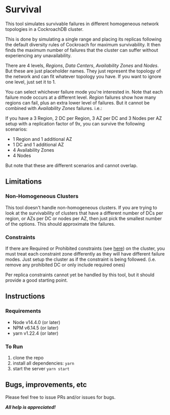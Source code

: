 # Survival

This tool simulates survivable failures in different homogeneous network topologies in a
CockroachDB cluster.

This is done by simulating a single range and placing its replicas following the default diversity
rules of Cockroach for maximum survivability. It then finds  the maximum number of failures that
the cluster can suffer without experiencing any unavailability.

There are 4 levels, _Regions_, _Data Centers_, _Availability Zones_ and _Nodes_. But these are just
placeholder names.  They just represent the topology of the network and can fit whatever topology
you have.  If you want to ignore one level, just set it to 1.

You can select whichever failure mode you're interested in.  Note that each failure mode occurs at a
different level.  _Region_ failures show how many regions can fail, plus an extra lower level of
failures.  But it cannot be combined with _Availability Zones_ failures. i.e.:

If you have a 3 Region, 2 DC per Region, 3 AZ per DC and 3 Nodes per AZ setup with a replication
factor of 9x, you can survive the following scenarios:

- 1 Region and 1 additional AZ
- 1 DC and 1 additional AZ
- 4 Availability Zones
- 4 Nodes

But note that these are different scenarios and cannot overlap.

## Limitations

### Non-Homogeneous Clusters

This tool doesn't handle non-homogeneous clusters.  If you are trying to look at the
survivability of clusters that have a different number of DCs per region, or AZs per DC or nodes
per AZ, then just pick the smallest number of the options.  This should approximate the
failures.

### Constraints

If there are Required or Prohibited constraints (see
[here](https://www.cockroachlabs.com/docs/v20.1/configure-replication-zones.html#types-of-constraints))
on the cluster, you must treat each constraint zone differently as they will have different failure
modes.  Just setup the cluster as if the constraint is being followed.  (i.e. remove any prohibited
DC or only include required ones)

Per replica constraints cannot yet be handled by this tool, but it should provide a good starting
point.

## Instructions

### Requirements

- Node v14.4.0 (or later)
- NPM v6.14.5 (or later)
- yarn v1.22.4 (or later)

### To Run

1. clone the repo
1. install all dependencies: `yarn`
1. start the server `yarn start`

## Bugs, improvements, etc

Please feel free to issue PRs and/or issues for bugs.

___All help is appreciated!___

